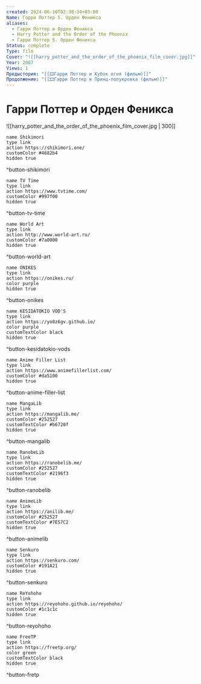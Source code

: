 ```yaml
---
created: 2024-06-10T02:38:34+03:00
Name: Гарри Поттер 5. Орден Феникса
aliases:
  - Гарри Поттер и Орден Феникса
  - Harry Potter and the Order of the Phoenix
  - Гарри Поттер 5. Орден Феникса
Status: complete
Type: film
Cover: "![[harry_potter_and_the_order_of_the_phoenix_film_cover.jpg]]"
Year: 2007
Views: 1
Предыстория: "[[🎞Гарри Поттер и Кубок огня (фильм)]]"
Продолжение: "[[🎞Гарри Поттер и Принц-полукровка (фильм)]]"
---
```


# Гарри Поттер и Орден Феникса

![[harry_potter_and_the_order_of_the_phoenix_film_cover.jpg | 300]]

```button
name Shikimori
type link
action https://shikimori.one/
customColor #4682b4
hidden true
```
^button-shikimori

```button
name TV Time
type link
action https://www.tvtime.com/
customColor #997f00
hidden true
```
^button-tv-time

```button
name World Art
type link
action http://www.world-art.ru/
customColor #7a0000
hidden true
```
^button-world-art

```button
name ONIKES
type link
action https://onikes.ru/
color purple
hidden true
```
^button-onikes

```button
name KESIDATOKIO VOD'S
type link
action https://yo8z6gv.github.io/
color purple
customTextColor black
hidden true
```
^button-kesidatokio-vods

```button
name Anime Filler List
type link
action https://www.animefillerlist.com/
customColor #da5100
hidden true
```
^button-anime-filler-list

```button
name MangaLib
type link
action https://mangalib.me/
customColor #252527
customTextColor #b6720f
hidden true
```
^button-mangalib

```button
name RanobeLib
type link
action https://ranobelib.me/
customColor #252527
customTextColor #2196f3
hidden true
```
^button-ranobelib

```button
name AnimeLib
type link
action https://anilib.me/
customColor #252527
customTextColor #7E57C2
hidden true
```
^button-animelib

```button
name Senkuro
type link
action https://senkuro.com/
customColor #191A21
hidden true
```
^button-senkuro

```button
name ReYohoho
type link
action https://reyohoho.github.io/reyohoho/
customColor #1c1c1c
hidden true
```
^button-reyohoho

```button
name FreeTP
type link
action https://freetp.org/
color green
customTextColor black
hidden true
```
^button-fretp
